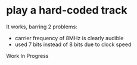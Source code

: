 # play a hard-coded track


It works, barring 2 problems:
* carrier frequency of 8MHz is clearly audible
* used 7 bits instead of 8 bits due to clock speed


Work In Progress

